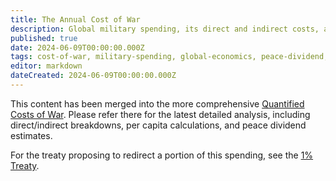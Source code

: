 ```yaml
---
title: The Annual Cost of War
description: Global military spending, its direct and indirect costs, and the per capita lifetime impact.
published: true
date: 2024-06-09T00:00:00.000Z
tags: cost-of-war, military-spending, global-economics, peace-dividend, per-capita-cost
editor: markdown
dateCreated: 2024-06-09T00:00:00.000Z
---
```


This content has been merged into the more comprehensive [Quantified Costs of War](../../reference/costs-of-war.md). Please refer there for the latest detailed analysis, including direct/indirect breakdowns, per capita calculations, and peace dividend estimates.

For the treaty proposing to redirect a portion of this spending, see the [1% Treaty](../1-percent-treaty.md).
